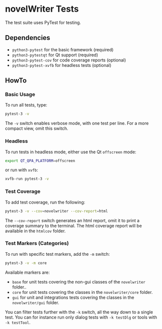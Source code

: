 # novelWriter Tests

The test suite uses PyTest for testing.

## Dependencies

* `python3-pytest` for the basic framework (required)
* `python3-pytestqt` for Qt support (required)
* `python3-pytest-cov` for code coverage reports (optional)
* `python3-pytest-xvfb` for headless tests (optional)

## HowTo

### Basic Usage

To run all tests, type:
```bash
pytest-3 -v
```

The `-v` switch enables verbose mode, with one test per line.
For a more compact view, omit this switch.

### Headless

To run tests in headless mode, either use the Qt `offscreen` mode:
```bash
export QT_QPA_PLATFORM=offscreen
```

or run with `xvfb`:
```bash
xvfb-run pytest-3 -v
```

### Test Coverage

To add test coverage, run the following:
```bash
pytest-3 -v --cov=novelwriter --cov-report=html
```

The `--cov-report` switch generates an html report, omit it to print a coverage summary to the
terminal. The html coverage report will be available in the `htmlcov` folder.

### Test Markers (Categories)

To run with specific test markers, add the `-m` switch:
```bash
pytest-3 -v -m core
```

Available markers are:

* `base` for unit tests covering the non-gui classes of the `novelwriter` folder..
* `core` for unit tests covering the classes in the `novelwriter/core` folder.
* `gui` for unit and integrations tests covering the classes in the `novelwriter/gui` folder.


You can filter tests further with the `-k` switch, all the way down to a single test. You can for
instance run only dialog tests with `-k testDlg` or tools with `-k testTool`.
